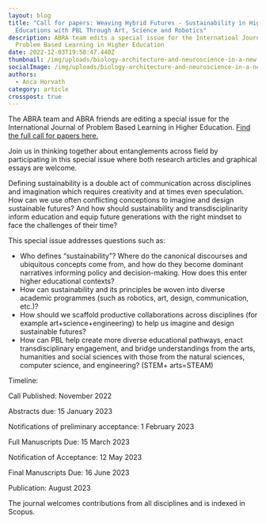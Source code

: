 ```yaml
---
layout: blog
title: "Call for papers: Weaving Hybrid Futures - Sustainability in Higher
  Educations with PBL Through Art, Science and Robotics"
description: ABRA team edits a special issue for the Internatioal Journal of
  Problem Based Learning in Higher Education
date: 2022-12-03T19:50:47.440Z
thumbnail: /img/uploads/biology-architecture-and-neuroscience-in-a-new-architectural-paradigm-for-people.png
socialImage: /img/uploads/biology-architecture-and-neuroscience-in-a-new-architectural-paradigm-for-people.png
authors:
  - Anca Horvath
category: article
crosspost: true
---
```

The ABRA team and ABRA friends are editing a special issue for the International Journal of Problem Based Learning in Higher Education. [Find the full call for papers here.](https://journals.aau.dk/index.php/pbl/announcement/view/199) 

Join us in thinking together about entanglements across field by participating in this special issue where both research articles and graphical essays are welcome.

Defining sustainability is a double act of communication across disciplines and imagination which requires creativity and at times even speculation. How can we use often conflicting conceptions to imagine and design sustainable futures? And how should sustainability and transdisciplinarity inform education and equip future generations with the right mindset to face the challenges of their time?

This special issue addresses questions such as:

* Who defines “sustainability”? Where do the canonical discourses and ubiquitous concepts come from, and how do they become dominant narratives informing policy and decision-making. How does this enter higher educational contexts?
* How can sustainability and its principles be woven into diverse academic programmes (such as robotics, art, design, communication, etc.)?
* How should we scaffold productive collaborations across disciplines (for example art+science+engineering) to help us imagine and design sustainable futures?
* How can PBL help create more diverse educational pathways, enact transdisciplinary engagement, and bridge understandings from the arts, humanities and social sciences with those from the natural sciences, computer science, and engineering? (STEM+ arts=STEAM)

Timeline:

Call Published: November 2022

Abstracts due: 15 January 2023

Notifications of preliminary acceptance: 1 February 2023

Full Manuscripts Due: 15 March 2023

Notification of Acceptance: 12 May 2023

Final Manuscripts Due: 16 June 2023

Publication: August 2023



The journal welcomes contributions from all disciplines and is indexed in Scopus.